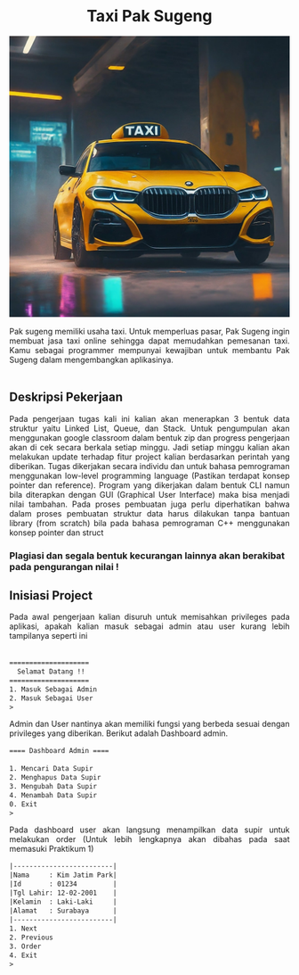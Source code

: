 <div align="center">
</br>

# Taxi Pak Sugeng

</div>

![Image](asset/image.png)

<div align="justify">
Pak sugeng memiliki usaha taxi. Untuk memperluas pasar, Pak Sugeng ingin membuat jasa taxi online sehingga dapat memudahkan pemesanan taxi. Kamu sebagai programmer mempunyai kewajiban untuk membantu Pak Sugeng dalam mengembangkan aplikasinya.
</div>
</br>

## Deskripsi Pekerjaan
<div align="justify">
Pada pengerjaan tugas kali ini kalian akan menerapkan 3 bentuk data struktur yaitu Linked List, Queue, dan Stack. Untuk pengumpulan akan menggunakan google classroom dalam bentuk zip dan progress pengerjaan akan di cek secara berkala setiap minggu. Jadi setiap minggu kalian akan melakukan update terhadap fitur project kalian berdasarkan perintah yang diberikan. Tugas dikerjakan secara individu dan untuk bahasa pemrograman menggunakan low-level programming language (Pastikan terdapat konsep pointer dan reference). Program yang dikerjakan dalam bentuk CLI namun bila diterapkan dengan GUI (Graphical User Interface) maka bisa menjadi nilai tambahan. Pada proses pembuatan juga perlu diperhatikan bahwa dalam proses pembuatan struktur data harus dilakukan tanpa bantuan library (from scratch) bila pada bahasa pemrograman C++ menggunakan konsep pointer dan struct 
</div>

### Plagiasi dan segala bentuk kecurangan lainnya akan berakibat pada pengurangan nilai !

## Inisiasi Project
<div align="justify">
Pada awal pengerjaan kalian disuruh untuk memisahkan privileges pada aplikasi, apakah kalian masuk sebagai admin atau user kurang lebih tampilanya seperti ini
</div>

</br>

```
====================
  Selamat Datang !!
====================
1. Masuk Sebagai Admin
2. Masuk Sebagai User
>
```

<div align="justify">
Admin dan User nantinya akan memiliki fungsi yang berbeda sesuai dengan privileges yang diberikan. Berikut adalah Dashboard admin.


</br>

```
==== Dashboard Admin ====

1. Mencari Data Supir
2. Menghapus Data Supir
3. Mengubah Data Supir
4. Menambah Data Supir
0. Exit
>
```


Pada dashboard user akan langsung menampilkan data supir untuk melakukan order (Untuk lebih lengkapnya akan dibahas pada saat memasuki Praktikum 1)


```
|-------------------------|
|Nama     : Kim Jatim Park|
|Id       : 01234         |
|Tgl Lahir: 12-02-2001    |
|Kelamin  : Laki-Laki     |
|Alamat   : Surabaya      |
|-------------------------|
1. Next
2. Previous
3. Order
4. Exit
>
```
</div>
